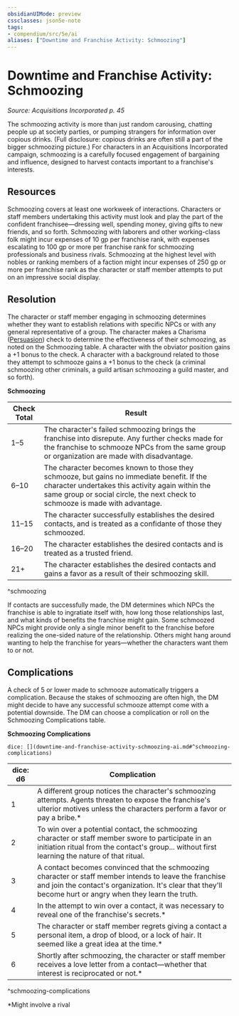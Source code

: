 ```yaml
---
obsidianUIMode: preview
cssclasses: json5e-note
tags:
- compendium/src/5e/ai
aliases: ["Downtime and Franchise Activity: Schmoozing"]
---
```

# Downtime and Franchise Activity: Schmoozing
*Source: Acquisitions Incorporated p. 45* 

The schmoozing activity is more than just random carousing, chatting people up at society parties, or pumping strangers for information over copious drinks. (Full disclosure: copious drinks are often still a part of the bigger schmoozing picture.) For characters in an Acquisitions Incorporated campaign, schmoozing is a carefully focused engagement of bargaining and influence, designed to harvest contacts important to a franchise's interests.

## Resources

Schmoozing covers at least one workweek of interactions. Characters or staff members undertaking this activity must look and play the part of the confident franchisee—dressing well, spending money, giving gifts to new friends, and so forth. Schmoozing with laborers and other working-class folk might incur expenses of 10 gp per franchise rank, with expenses escalating to 100 gp or more per franchise rank for schmoozing professionals and business rivals. Schmoozing at the highest level with nobles or ranking members of a faction might incur expenses of 250 gp or more per franchise rank as the character or staff member attempts to put on an impressive social display.

## Resolution

The character or staff member engaging in schmoozing determines whether they want to establish relations with specific NPCs or with any general representative of a group. The character makes a Charisma ([Persuasion](/3-Mechanics/CLI/rules/skills.md#Persuasion)) check to determine the effectiveness of their schmoozing, as noted on the Schmoozing table. A character with the obviator position gains a +1 bonus to the check. A character with a background related to those they attempt to schmooze gains a +1 bonus to the check (a criminal schmoozing other criminals, a guild artisan schmoozing a guild master, and so forth).

**Schmoozing**

| Check Total | Result |
|-------------|--------|
| 1–5 | The character's failed schmoozing brings the franchise into disrepute. Any further checks made for the franchise to schmooze NPCs from the same group or organization are made with disadvantage. |
| 6–10 | The character becomes known to those they schmooze, but gains no immediate benefit. If the character undertakes this activity again within the same group or social circle, the next check to schmooze is made with advantage. |
| 11–15 | The character successfully establishes the desired contacts, and is treated as a confidante of those they schmoozed. |
| 16–20 | The character establishes the desired contacts and is treated as a trusted friend. |
| 21+ | The character establishes the desired contacts and gains a favor as a result of their schmoozing skill. |
^schmoozing

If contacts are successfully made, the DM determines which NPCs the franchise is able to ingratiate itself with, how long those relationships last, and what kinds of benefits the franchise might gain. Some schmoozed NPCs might provide only a single minor benefit to the franchise before realizing the one-sided nature of the relationship. Others might hang around wanting to help the franchise for years—whether the characters want them to or not.

## Complications

A check of 5 or lower made to schmooze automatically triggers a complication. Because the stakes of schmoozing are often high, the DM might decide to have any successful schmooze attempt come with a potential downside. The DM can choose a complication or roll on the Schmoozing Complications table.

**Schmoozing Complications**

`dice: [](downtime-and-franchise-activity-schmoozing-ai.md#^schmoozing-complications)`

| dice: d6 | Complication |
|----------|--------------|
| 1 | A different group notices the character's schmoozing attempts. Agents threaten to expose the franchise's ulterior motives unless the characters perform a favor or pay a bribe.* |
| 2 | To win over a potential contact, the schmoozing character or staff member swore to participate in an initiation ritual from the contact's group... without first learning the nature of that ritual. |
| 3 | A contact becomes convinced that the schmoozing character or staff member intends to leave the franchise and join the contact's organization. It's clear that they'll become hurt or angry when they learn the truth. |
| 4 | In the attempt to win over a contact, it was necessary to reveal one of the franchise's secrets.* |
| 5 | The character or staff member regrets giving a contact a personal item, a drop of blood, or a lock of hair. It seemed like a great idea at the time.* |
| 6 | Shortly after schmoozing, the character or staff member receives a love letter from a contact—whether that interest is reciprocated or not.* |
^schmoozing-complications

*Might involve a rival